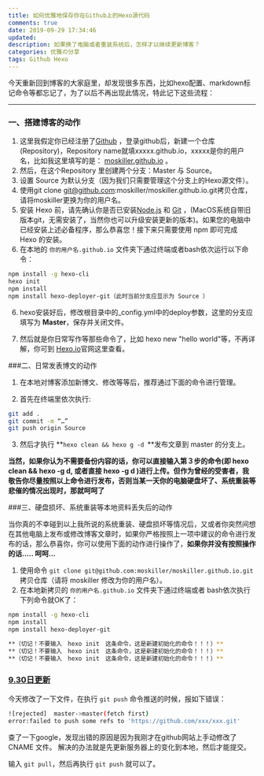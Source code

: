 ```yaml
---
title: 如何优雅地保存你在Github上的Hexo源代码
comments: true
date: 2019-09-29 17:34:46
updated:
description: 如果换了电脑或者重装系统后，怎样才以继续更新博客？
categories: 优雅の分享
tags: Github Hexo
---
```


  今天重新回到博客的大家庭里，却发现很多东西，比如hexo配置、markdown标记命令等都忘记了，为了以后不再出现此情况，特此记下这些流程：

------

### 一、搭建博客的动作

1. 这里我假定你已经注册了[Github](https://github.com) ，登录github后，新建一个仓库(Repository)，Repository name就填xxxxx.github.io，xxxxx是你的用户名，比如我这里填写的是： [moskiller.github.io](https://moskiller.github.io) 。
2. 然后，在这个Repository 里创建两个分支：Master 与 Source。
3. 设置 Source 为默认分支（因为我们只需要管理这个分支上的Hexo源文件）。
4. 使用git clone git@github.com:moskiller/moskiller.github.io.git拷贝仓库，请将moskiller更换为你的用户名。
5. 安装 Hexo 前，请先确认你是否已安装[Node.js](http://nodejs.org/) 和 [Git](http://git-scm.com/) ，(MacOS系统自带旧版本git，无需安装了，当然你也可以升级安装更新的版本)。如果您的电脑中已经安装上述必备程序，那么恭喜您！接下来只需要使用 npm 即可完成 Hexo 的安装。
6. 在本地的 `你的用户名.github.io` 文件夹下通过终端或者bash依次运行以下命令：
```bash
npm install -g hexo-cli
hexo init
npm install
npm install hexo-deployer-git（此时当前分支应显示为 Source ）
```
6. hexo安装好后，修改根目录中的_config.yml中的deploy参数，这里的分支应填写为 **Master**，保存并关闭文件。

7. 然后就是你日常写作等那些命令了，比如 hexo new "hello world"等，不再详解，你可到 [Hexo.io](https://hexo.io/zh-cn/)官网这里查看。

    

###二、日常发表博文的动作

1. 在本地对博客添加新博文、修改等等后，推荐通过下面的命令进行管理。

2. 首先在终端里依次执行:
```bash
git add .
git commit -m “…”
git push origin Source
```
3. 然后才执行 **`hexo clean && hexo g -d `**发布文章到 master 的分支上。

**当然，如果你认为不需要备份内容的话，你可以直接输入第３步的命令(即 hexo clean && hexo -g d, 或者直接 hexo -g d )进行上传。但作为曾经的受害者，我敬告你尽量按照以上命令进行发布，否则当某一天你的电脑硬盘坏了、系统重装等悲催的情况出现时，那就呵呵了**

  

###三、硬盘损坏、系统重装等本地资料丢失后的动作

当你真的不幸碰到以上我所说的系统重装、硬盘损坏等情况后，又或者你突然间想在其他电脑上发布或修改博客文章时，如果你严格按照上一项中建议的命令进行发布的话，那么恭喜你，你可以使用下面的动作进行操作了，**如果你并没有按照操作的话..... 呵呵...**

1. 使用命令 `git clone git@github.com:moskiller/moskiller.github.io.git` 拷贝仓库（请将 moskiller 修改为你的用户名）。
2. 在本地新拷贝的 `你的用户名.github.io` 文件夹下通过终端或者 bash依次执行下列命令就OK了：
```bash
npm install -g hexo-cli
npm install
npm install hexo-deployer-git 

**（切记！不要输入　hexo init　这条命令，这是新建初始化的命令！！！）**
**（切记！不要输入　hexo init　这条命令，这是新建初始化的命令！！！）**
**（切记！不要输入　hexo init　这条命令，这是新建初始化的命令！！！）**
```



### <u>9.30日更新</u>

今天修改了一下文件，在执行 `git push` 命令推送的时候，报如下错误：
```bash
![rejected]  master->master(fetch first)  
error:failed to push some refs to 'https://github.com/xxx/xxx.git'
```
查了一下google，发现出错的原因是因为我刚才在github网站上手动修改了 CNAME 文件。
解决的办法就是先更新服务器上的变化到本地，然后才能提交。

输入 `git pull`，然后再执行 `git push` 就可以了。



 




